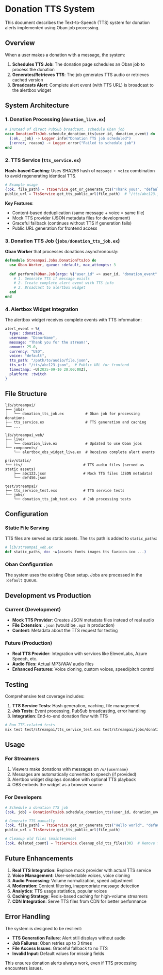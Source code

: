 # Donation TTS System

This document describes the Text-to-Speech (TTS) system for donation alerts implemented using Oban job processing.

## Overview

When a user makes a donation with a message, the system:

1. **Schedules TTS Job**: The donation page schedules an Oban job to process the donation
2. **Generates/Retrieves TTS**: The job generates TTS audio or retrieves cached version
3. **Broadcasts Alert**: Complete alert event (with TTS URL) is broadcast to the alertbox widget

## System Architecture

### 1. Donation Processing (`donation_live.ex`)

```elixir
# Instead of direct PubSub broadcast, schedule Oban job
case DonationTtsJob.schedule_donation_tts(user.id, donation_event) do
  {:ok, _job} -> Logger.info("Donation TTS job scheduled")
  {:error, reason} -> Logger.error("Failed to schedule job")
end
```

### 2. TTS Service (`tts_service.ex`)

**Hash-based Caching**: Uses SHA256 hash of `message + voice` combination to avoid regenerating identical TTS.

```elixir
# Example usage
{:ok, file_path} = TtsService.get_or_generate_tts("Thank you!", "default")
public_url = TtsService.get_tts_public_url(file_path)  # "/tts/abc123.json"
```

**Key Features**:
- Content-based deduplication (same message + voice = same file)
- Mock TTS provider (JSON metadata files for development)
- Graceful fallback (continues without TTS if generation fails)
- Public URL generation for frontend access

### 3. Donation TTS Job (`jobs/donation_tts_job.ex`)

**Oban Worker** that processes donations asynchronously:

```elixir
defmodule Streampai.Jobs.DonationTtsJob do
  use Oban.Worker, queue: :default, max_attempts: 3
  
  def perform(%Oban.Job{args: %{"user_id" => user_id, "donation_event" => event}}) do
    # 1. Generate TTS if message exists
    # 2. Create complete alert event with TTS info
    # 3. Broadcast to alertbox widget
  end
end
```

### 4. Alertbox Widget Integration

The alertbox widget receives complete events with TTS information:

```elixir
alert_event = %{
  type: :donation,
  username: "DonorName",
  message: "Thank you for the stream!",
  amount: 25.0,
  currency: "USD",
  voice: "default",
  tts_path: "/path/to/audio/file.json",
  tts_url: "/tts/abc123.json",  # Public URL for frontend
  timestamp: ~U[2025-09-10 20:00:00Z],
  platform: :twitch
}
```

## File Structure

```
lib/streampai/
├── jobs/
│   └── donation_tts_job.ex          # Oban job for processing donations
├── tts_service.ex                   # TTS generation and caching
└── ...

lib/streampai_web/
├── live/
│   └── donation_live.ex             # Updated to use Oban jobs
└── components/
    └── alertbox_obs_widget_live.ex  # Receives complete alert events

priv/static/
└── tts/                            # TTS audio files (served as static assets)
    ├── abc123.json                 # Mock TTS files (JSON metadata)
    └── def456.json

test/streampai/
├── tts_service_test.exs            # TTS service tests
└── jobs/
    └── donation_tts_job_test.exs   # Job processing tests
```

## Configuration

### Static File Serving

TTS files are served as static assets. The `tts` path is added to `static_paths`:

```elixir
# lib/streampai_web.ex
def static_paths, do: ~w(assets fonts images tts favicon.ico ...)
```

### Oban Configuration

The system uses the existing Oban setup. Jobs are processed in the `:default` queue.

## Development vs Production

### Current (Development)
- **Mock TTS Provider**: Creates JSON metadata files instead of real audio
- **File Extension**: `.json` (would be `.mp3` in production)
- **Content**: Metadata about the TTS request for testing

### Future (Production)
- **Real TTS Provider**: Integration with services like ElevenLabs, Azure Speech, etc.
- **Audio Files**: Actual MP3/WAV audio files
- **Enhanced Features**: Voice cloning, custom voices, speed/pitch control

## Testing

Comprehensive test coverage includes:

1. **TTS Service Tests**: Hash generation, caching, file management
2. **Job Tests**: Event processing, PubSub broadcasting, error handling
3. **Integration**: End-to-end donation flow with TTS

```bash
# Run TTS-related tests
mix test test/streampai/tts_service_test.exs test/streampai/jobs/donation_tts_job_test.exs
```

## Usage

### For Streamers

1. Viewers make donations with messages on `/u/{username}`
2. Messages are automatically converted to speech (if provided)
3. Alertbox widget displays donation with optional TTS playback
4. OBS embeds the widget as a browser source

### For Developers

```elixir
# Schedule a donation TTS job
{:ok, job} = DonationTtsJob.schedule_donation_tts(user_id, donation_event)

# Generate TTS manually
{:ok, file_path} = TtsService.get_or_generate_tts("Hello world", "default")
public_url = TtsService.get_tts_public_url(file_path)

# Cleanup old files (maintenance)
{:ok, deleted_count} = TtsService.cleanup_old_tts_files(30)  # Remove files older than 30 days
```

## Future Enhancements

1. **Real TTS Integration**: Replace mock provider with actual TTS service
2. **Voice Management**: User-selectable voices, voice cloning
3. **Audio Processing**: Volume normalization, speed adjustment
4. **Moderation**: Content filtering, inappropriate message detection
5. **Analytics**: TTS usage statistics, popular voices
6. **Caching Strategy**: Redis-based caching for high-volume streamers
7. **CDN Integration**: Serve TTS files from CDN for better performance

## Error Handling

The system is designed to be resilient:

- **TTS Generation Failure**: Alert still displays without audio
- **Job Failures**: Oban retries up to 3 times
- **File Access Issues**: Graceful fallback to no TTS
- **Invalid Input**: Default values for missing fields

This ensures donation alerts always work, even if TTS processing encounters issues.
